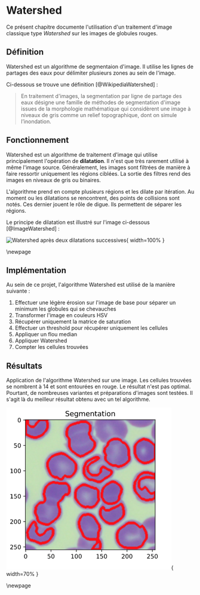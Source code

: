 # Watershed

Ce présent chapitre documente l'utilisation d'un traitement d'image classique type *Watershed* sur les images de globules rouges.

## Définition

Watershed est un algorithme de segmentaion d'image.
Il utilise les lignes de partages des eaux pour délimiter plusieurs zones au sein de l'image.

Ci-dessous se trouve une définition [@WikipediaWatershed] :

> En traitement d'images, la segmentation par ligne de partage des eaux désigne une famille de méthodes de segmentation d'image issues de la morphologie mathématique qui considèrent une image à niveaux de gris comme un relief topographique, dont on simule l’inondation.

## Fonctionnement

Watershed est un algorithme de traitement d'image qui utilise principalement l'opération de **dilatation**.
Il n'est que très rarement utilisé à même l'image source.
Généralement, les images sont filtrées de manière à faire ressortir uniquement les régions ciblées. La sortie des filtres rend des images en niveaux de gris ou binaires.

L'algorithme prend en compte plusieurs régions et les dilate par itération.
Au moment ou les dilatations se rencontrent, des points de collisions sont notés.
Ces dernier jouent le rôle de digue. Ils permettent de séparer les régions.

Le principe de dilatation est illustré sur l'image ci-dessous [@ImageWatershed] : 

![Watershed après deux dilatations successives](img/watershed.png){ width=100% }

\newpage

## Implémentation

Au sein de ce projet, l'algorithme Watershed est utilisé de la manière suivante :

1. Effectuer une légère érosion sur l'image de base pour séparer un minimum les globules qui se chevauches
2. Transformer l'image en couleurs HSV
3. Récupérer uniquement la matrice de saturation
4. Effectuer un threshold pour récupérer uniquement les cellules
5. Appliquer un flou median
6. Appliquer Watershed
7. Compter les cellules trouvées

## Résultats

Application de l'algorithme Watershed sur une image. Les cellules trouvées se nombrent à 14 et sont entourées en rouge.
Le résultat n'est pas optimal. Pourtant, de nombreuses variantes et préparations d'images sont testées.
Il s'agit là du meilleur résultat obtenu avec un tel algorithme.

![Application de watershed sur une image](../img/watershed-counting.png){ width=70% }

\newpage
